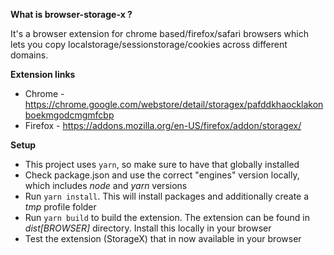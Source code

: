 **What is browser-storage-x ?**

It's a browser extension for chrome based/firefox/safari browsers which lets you copy localstorage/sessionstorage/cookies across different domains.


**Extension links**
- Chrome - https://chrome.google.com/webstore/detail/storagex/pafddkhaocklakonboekmgodcmgmfcbp
- Firefox - https://addons.mozilla.org/en-US/firefox/addon/storagex/


**Setup**

- This project uses `yarn`, so make sure to have that globally installed
- Check package.json and use the correct "engines" version locally, which includes _node_ and _yarn_ versions
- Run `yarn install`. This will install packages and additionally create a _tmp_ profile folder
- Run `yarn build` to build the extension. The extension can be found in _dist\[BROWSER]_ directory. Install this locally in your browser
- Test the extension (StorageX) that in now available in your browser
